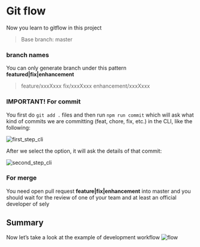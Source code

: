 # Git flow

Now you learn to gitflow in this project

> Base branch: master

### branch names

You can only generate branch under this pattern **featured|fix|enhancement**

> feature/xxxXxxx
> fix/xxxXxxx
> enhancement/xxxXxxx

### IMPORTANT! For commit

You first do `git add .` files and then run `npm run commit` which will ask what kind of commits we are committing (feat, chore, fix, etc.) in the CLI, like the following:

![first_step_cli](https://i.ibb.co/9vc2wRx/1-U5-BG9-C9-Nda-Kkg-GOr-M6-ZUPA.png)

After we select the option, it will ask the details of that commit:

![second_step_cli](https://i.ibb.co/nb1pPKk/1-LLg51-JFt-TDcf-Jh-Z4qxxc-DA.png)

### For merge

You need open pull request **feature|fix|enhancement** into master and you should wait for the review of one of your team and at least an official developer of sely

## Summary

Now let’s take a look at the example of development workflow
![flow](https://miro.medium.com/max/1400/1*Kn5eVSpS8sew-T4reO9tBw.png)
